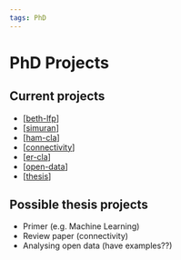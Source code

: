 ```yaml
---
tags: PhD
---
```


# PhD Projects

## Current projects

- [[beth-lfp]]
- [[simuran]]
- [[ham-cla]]
- [[connectivity]]
- [[er-cla]]
- [[open-data]]
- [[thesis]]

## Possible thesis projects

- Primer (e.g. Machine Learning)
- Review paper (connectivity)
- Analysing open data (have examples??)

[//begin]: # "Autogenerated link references for markdown compatibility"
[beth-lfp]: ../projects/beth-lfp "Beth LFP"
[simuran]: ../projects/simuran "SIMURAN"
[ham-cla]: ../projects/ham-cla "Ham Claustrum"
[connectivity]: ../projects/connectivity "Connectivity"
[er-cla]: ../projects/er-cla "ER CLA"
[open-data]: ../projects/open-data "Open Data"
[thesis]: thesis "Thesis"
[//end]: # "Autogenerated link references"